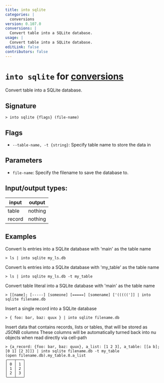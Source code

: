 ```yaml
---
title: into sqlite
categories: |
  conversions
version: 0.107.0
conversions: |
  Convert table into a SQLite database.
usage: |
  Convert table into a SQLite database.
editLink: false
contributors: false
---
```

<!-- This file is automatically generated. Please edit the command in https://github.com/nushell/nushell instead. -->

# `into sqlite` for [conversions](/commands/categories/conversions.md)

<div class='command-title'>Convert table into a SQLite database.</div>

## Signature

```> into sqlite {flags} (file-name)```

## Flags

 -  `--table-name, -t {string}`: Specify table name to store the data in

## Parameters

 -  `file-name`: Specify the filename to save the database to.


## Input/output types:

| input  | output  |
| ------ | ------- |
| table  | nothing |
| record | nothing |
## Examples

Convert ls entries into a SQLite database with 'main' as the table name
```nu
> ls | into sqlite my_ls.db

```

Convert ls entries into a SQLite database with 'my_table' as the table name
```nu
> ls | into sqlite my_ls.db -t my_table

```

Convert table literal into a SQLite database with 'main' as the table name
```nu
> [[name]; [-----] [someone] [=====] [somename] ['(((((']] | into sqlite filename.db

```

Insert a single record into a SQLite database
```nu
> { foo: bar, baz: quux } | into sqlite filename.db

```

Insert data that contains records, lists or tables, that will be stored as JSONB columns
These columns will be automatically turned back into nu objects when read directly via cell-path
```nu
> {a_record: {foo: bar, baz: quux}, a_list: [1 2 3], a_table: [[a b]; [0 1] [2 3]]} | into sqlite filename.db -t my_table
(open filename.db).my_table.0.a_list
╭───┬───╮
│ 0 │ 1 │
│ 1 │ 2 │
│ 2 │ 3 │
╰───┴───╯

```
